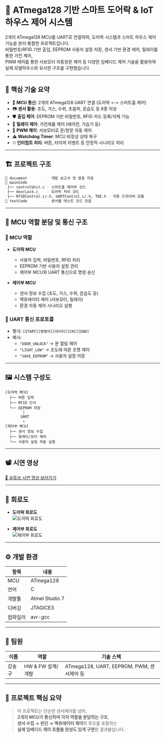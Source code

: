 # 🔐 ATmega128 기반 스마트 도어락 & IoT 하우스 제어 시스템

2개의 ATmega128 MCU를 UART로 연결하여, 도어락 시스템과 스마트 하우스 제어 기능을 분리·통합한 프로젝트입니다.  
비밀번호/RFID 기반 출입, EEPROM 사용자 설정 저장, 센서 기반 환경 제어, 릴레이를 통한 가전 제어,  
PWM 제어를 통한 서보모터 자동창문 제어 등 다양한 임베디드 제어 기술을 활용하여  
실제 모델하우스와 유사한 구조를 구현했습니다.

---

## 📌 핵심 기술 요약

- 🔁 **MCU 통신**: 2개의 ATmega128 UART 연결 (도어락 <-> 스마트홈 제어)
- 📷 **센서 활용**: 조도, 가스, 수위, 초음파, 온습도 등 6종 이상
- 🛡 **출입 제어**: EEPROM 기반 비밀번호, RFID 카드 등록/삭제 기능
- 🔌 **릴레이 제어**: 가전제품 제어 (에어컨, 가습기 등)
- 🔄 **PWM 제어**: 서보모터로 문/창문 자동 제어
- ⚠️ **Watchdog Timer**: MCU 비정상 상태 복구
- ⏱ **인터럽트 처리**: 버튼, 타이머 이벤트 등 안정적 시나리오 처리

---

## 🏗️ 프로젝트 구조

```bash
📁 document         - 개발 보고서 및 발표 자료
📁 mainCode
 ├── controlUnit.c - 스마트홈 제어부 코드
 ├── doorLock.c    - 도어락 처리 코드
 ├── RFIDControl.c/.h, UARTControl.c/.h, TWI.h - 각종 드라이버 모듈
📁 testCode         - 센서별 테스트 코드 모음
```

---

## 🔁 MCU 역할 분담 및 통신 구조

### 🧠 MCU 역할

- **도어락 MCU**
  - 사용자 입력, 비밀번호, RFID 처리
  - EEPROM 기반 사용자 설정 관리
  - 제어부 MCU와 UART 통신으로 명령 송신

- **제어부 MCU**
  - 센서 정보 수집 (조도, 가스, 수위, 온습도 등)
  - 액츄에이터 제어 (서보모터, 릴레이)
  - 환경 자동 제어 시나리오 실행

### 📡 UART 통신 프로토콜

- 형식: `[START][명령어][데이터][CRC][END]`
- 예시:
  - `"DOOR_UNLOCK"` → 문 열림 제어
  - `"LIGHT_LOW"` → 조도에 따른 조명 제어
  - `"SAVE_EEPROM"` → 사용자 설정 저장

---

## 🖼️ 시스템 구성도

```
[도어락 MCU]
  ├── 버튼 입력
  ├── RFID 인식
  └── EEPROM 저장
        │
       UART
        ↓
[제어부 MCU]
  ├── 센서 정보 수집
  ├── 릴레이/모터 제어
  └── 사용자 설정 자동 실행
```

---

## 📽️ 시연 영상

[🔗 유튜브 시연 영상 보러가기](https://youtu.be/PdQAkpsblVo)

---

## 🧾 회로도

- **도어락 회로도**  
  ![도어락 회로도](https://github.com/user-attachments/assets/ece91a11-e34d-447f-a80c-1111ed658291)

- **제어부 회로도**  
  ![제어부 회로도](https://github.com/user-attachments/assets/832fc948-5dd8-47a6-b7ee-9e728564179a)

---

## ⚙️ 개발 환경

| 항목     | 내용            |
|----------|-----------------|
| MCU      | ATmega128       |
| 언어     | C               |
| 개발툴   | Atmel Studio 7  |
| 디버깅   | JTAGICE3         |
| 컴파일러 | avr-gcc         |

---

## 👤 팀원

| 이름       | 역할              | 기술 스택                               |
|------------|-------------------|------------------------------------------|
| 강송구     | HW & FW 설계/개발 | ATmega128, UART, EEPROM, PWM, 센서제어 등 |

---

## 📌 프로젝트 핵심 요약

> 이 프로젝트는 단순한 센서제어를 넘어,  
> **2개의 MCU가 통신하며 각자 역할을 분담하는 구조**,  
> **센서 수집 → 판단 → 액츄에이터 제어**의 루프를 포함하는  
> **실제 임베디드 제어 흐름을 완성도 있게 구현**한 결과물입니다.
